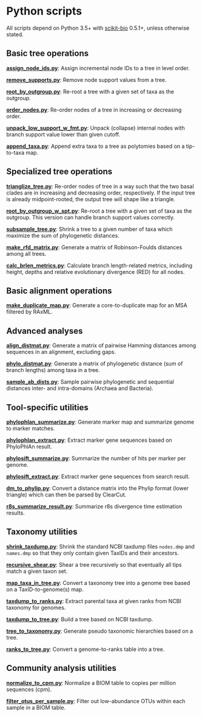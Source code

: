 Python scripts
==============

All scripts depend on Python 3.5+ with [scikit-bio](http://scikit-bio.org/) 0.5.1+, unless otherwise stated.


Basic tree operations
---------------------

[**assign_node_ids.py**](assign_node_ids.py): Assign incremental node IDs to a tree in level order.

[**remove_supports.py**](remove_supports.py): Remove node support values from a tree.

[**root_by_outgroup.py**](root_by_outgroup.py): Re-root a tree with a given set of taxa as the outgroup.

[**order_nodes.py**](order_nodes.py): Re-order nodes of a tree in increasing or decreasing order.

[**unpack_low_support_w_fmt.py**](unpack_low_support_w_fmt.py): Unpack (collapse) internal nodes with branch support value lower than given cutoff.

[**append_taxa.py**](append_taxa.py): Append extra taxa to a tree as polytomies based on a tip-to-taxa map.


Specialized tree operations
---------------------------

[**trianglize_tree.py**](trianglize_tree.py): Re-order nodes of tree in a way such that the two basal clades are in increasing and decreasing order, respectively. If the input tree is already midpoint-rooted, the output tree will shape like a triangle.

[**root_by_outgroup_w_spt.py**](root_by_outgroup_w_spt.py): Re-root a tree with a given set of taxa as the outgroup. This version can handle branch support values correctly.

[**subsample_tree.py**](subsample_tree.py): Shrink a tree to a given number of taxa which maximize the sum of phylogenetic distances.

[**make_rfd_matrix.py**](make_rfd_matrix.py): Generate a matrix of Robinson-Foulds distances among all trees.

[**calc_brlen_metrics.py**](calc_brlen_metrics.py): Calculate branch length-related metrics, including height, depths and relative evolutionary divergence (RED) for all nodes.


Basic alignment operations
--------------------------

[**make_duplicate_map.py**](make_duplicate_map.py): Generate a core-to-duplicate map for an MSA filtered by RAxML.


Advanced analyses
-----------------

[**align_distmat.py**](align_distmat.py): Generate a matrix of pairwise Hamming distances among sequences in an alignment, excluding gaps.

[**phylo_distmat.py**](phylo_distmat.py): Generate a matrix of phylogenetic distance (sum of branch lengths) among taxa in a tree.

[**sample_ab_dists.py**](sample_ab_dists.py): Sample pairwise phylogenetic and sequential distances inter- and intra-domains (Archaea and Bacteria).


Tool-specific utilities
-----------------------

[**phylophlan_summarize.py**](phylophlan_summarize.py): Generate marker map and summarize genome to marker matches.

[**phylophlan_extract.py**](phylophlan_extract.py): Extract marker gene sequences based on PhyloPhlAn result.

[**phylosift_summarize.py**](phylosift_summarize.py): Summarize the number of hits per marker per genome.

[**phylosift_extract.py**](phylosift_extract.py): Extract marker gene sequences from search result.

[**dm_to_phylip.py**](dm_to_phylip.py): Convert a distance matrix into the Phylip format (lower triangle) which can then be parsed by ClearCut.

[**r8s_summarize_result.py**](r8s_summarize_result.py): Summarize r8s divergence time estimation results.


Taxonomy utilities
------------------

[**shrink_taxdump.py**](shrink_taxdump.py): Shrink the standard NCBI taxdump files `nodes.dmp` and `names.dmp` so that they only contain given TaxIDs and their ancestors.

[**recursive_shear.py**](recursive_shear.py): Shear a tree recursively so that eventually all tips match a given taxon set.

[**map_taxa_in_tree.py**](map_taxa_in_tree.py): Convert a taxonomy tree into a genome tree based on a TaxID-to-genome(s) map.

[**taxdump_to_ranks.py**](taxdump_to_ranks.py): Extract parental taxa at given ranks from NCBI taxonomy for genomes.

[**taxdump_to_tree.py**](taxdump_to_tree.py): Build a tree based on NCBI taxdump.

[**tree_to_taxonomy.py**](tree_to_taxonomy.py): Generate pseudo taxonomic hierarchies based on a tree.

[**ranks_to_tree.py**](ranks_to_tree.py): Convert a genome-to-ranks table into a tree.


Community analysis utilities
----------------------------

[**normalize_to_cpm.py**](normalize_to_cpm.py): Normalize a BIOM table to copies per million sequences (cpm).

[**filter_otus_per_sample.py**](filter_otus_per_sample.py): Filter out low-abundance OTUs within each sample in a BIOM table.
